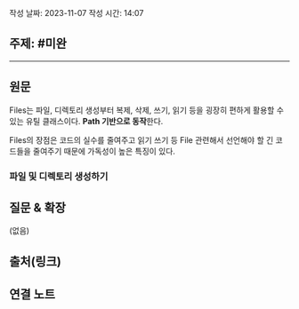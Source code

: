 작성 날짜: 2023-11-07
작성 시간: 14:07

## 주제: #미완

----
## 원문

Files는 파일, 디렉토리 생성부터 복제, 삭제, 쓰기, 읽기 등을 굉장히 편하게 활용할 수 있는 유틸 클래스이다. **Path 기반으로 동작**한다.

Files의 장점은 코드의 실수를 줄여주고 읽기 쓰기 등 File 관련해서 선언해야 할 긴 코드들을 줄여주기 때문에 가독성이 높은 특징이 있다.


### 파일 및 디렉토리 생성하기




### 

## 질문 & 확장

(없음)

## 출처(링크)


## 연결 노트










